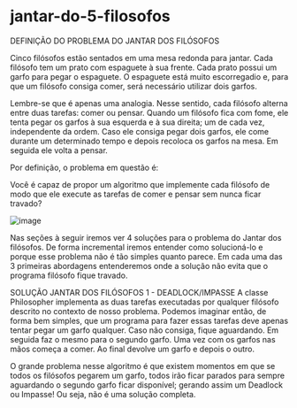 # jantar-do-5-filosofos

DEFINIÇÃO DO PROBLEMA DO JANTAR DOS FILÓSOFOS

Cinco filósofos estão sentados em uma mesa redonda para jantar. Cada filósofo tem um prato com espaguete à sua frente. Cada prato possui um garfo para pegar o espaguete. O espaguete está muito escorregadio e, para que um filósofo consiga comer, será necessário utilizar dois garfos. 

Lembre-se que é apenas uma analogia. Nesse sentido, cada filósofo alterna entre duas tarefas: comer ou pensar. Quando um filósofo fica com fome, ele tenta pegar os garfos à sua esquerda e à sua direita; um de cada vez, independente da ordem. Caso ele consiga pegar dois garfos, ele come durante um determinado tempo e depois recoloca os garfos na mesa. Em seguida ele volta a pensar.

Por definição, o problema em questão é:

Você é capaz de propor um algoritmo que implemente cada filósofo de modo que ele execute as tarefas de comer e pensar sem nunca ficar travado?

![image](https://user-images.githubusercontent.com/60722028/118083391-3247d700-b395-11eb-9cd7-565dd596ff55.png)


Nas seções à seguir iremos ver 4 soluções para o problema do Jantar dos filósofos. De forma incremental iremos entender como solucioná-lo e porque esse problema não é tão simples quanto parece. Em cada uma das 3 primeiras abordagens entenderemos onde a solução não evita que o programa filósofo fique travado.

SOLUÇÃO JANTAR DOS FILÓSOFOS 1 - DEADLOCK/IMPASSE
A classe Philosopher implementa as duas tarefas executadas por qualquer filósofo descrito no contexto de nosso problema. Podemos imaginar então, de forma bem simples, que um programa para fazer essas tarefas deve apenas tentar pegar um garfo qualquer. Caso não consiga, fique aguardando. Em seguida faz o mesmo para o segundo garfo. Uma vez com os garfos nas mãos começa a comer. Ao final devolve um garfo e depois o outro. 

O grande problema nesse algoritmo é que existem momentos em que se todos os filósofos pegarem um garfo, todos irão ficar parados para sempre aguardando o segundo garfo ficar disponível; gerando assim um Deadlock ou Impasse! Ou seja, não é uma solução completa.

